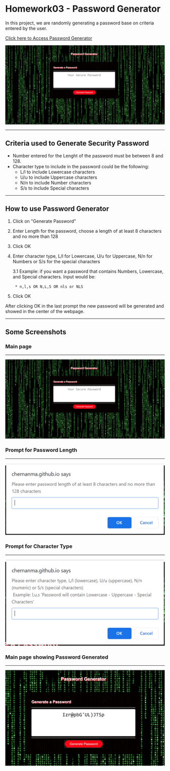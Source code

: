 # Homework03 - Password Generator

In this project, we are randomly generating a password base on criteria entered by the user.
  
[Click here to Access Password Generator](https://chernanma.github.io/Homework03/Develop/)

![picture](Assets/mainpage.jpg)

---

## Criteria used to Generate Security Password 

* Number entered for the Lenght of the password must be between 8 and 128.
* Character type to include in the password could be the following:
    * L/l to include Lowercase characters
    * U/u to include Uppercase characters
    * N/n to include Number characters
    * S/s to include Special characters
---
## How to use Password Generator

1. Click on "Generate Password"
2. Enter Length for the password, choose a length of at least 8 characters and no more than 128
3. Click OK
3. Enter character type, L/l for Lowercase, U/u for Uppercase, N/n for Numbers or S/s for the special characters

    3.1 Example: if you want a password that contains Numbers, Lowercase, and Special characters. Input would be:

        * n,l,s OR N,L,S OR nls or NLS
4. Click OK

After clicking OK in the last prompt the new password will be generated and showed in the center of the webpage.

---
## Some Screenshots

### Main page
---
![picture](Assets/mainpage.jpg)

### Prompt for Password Length
---
![picture](Assets/prompt1.jpg)

### Prompt for Character Type
---
![picture](Assets/prompt2.jpg)

### Main page showing Password Generated
---
![picture](Assets/mainresult.jpg)